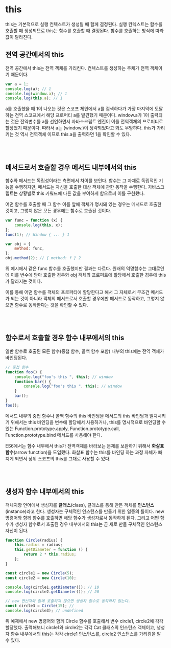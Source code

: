 # this

this는 기본적으로 실행 컨텍스트가 생성될 때 함께 결정된다. 실행 컨텍스트는 함수를 호출할 때 생성되므로 this는 함수를 호출할 때 결정된다. 함수를 호출하는 방식에 따라 값이 달라진다.

## 전역 공간에서의 this

전역 공간에서 this는 전역 객체를 가리킨다. 컨텍스트를 생성하는 주체가 전역 객체이기 때문이다.

```jsx
var a = 1;
console.log(a); // 1
console.log(window.a); // 1
console.log(this.a); // 1
```

a를 호출했을 때 1이 나오는 것은 스코프 체인에서 a를 검색하다가 가장 마지막에 도달하는 전역 스코프에서 해당 프로퍼티 a를 발견했기 때문이다. window.a가 1이 출력되는 것은 전역변수를 a를 선언하면서 자바스크립트 엔진이 이를 전역객체의 프로퍼티로 할당했기 때문이다. 따라서 a는 (window.)이 생략되었다고 봐도 무방하다. this가 가리키는 것 역시 전역객체 이므로 this.a을 출력하면 1을 확인할 수 있다.

<br>
<br>

## 메서드로서 호출할 경우 메서드 내부에서의 this

함수와 메서드는 독립성이라는 측면에서 차이를 보인다. 함수는 그 자체로 독립적인 기능을 수행하지만, 메서드는 자신을 호출한 대상 객체에 관한 동작을 수행한다. 자바스크립트는 상황별로 this 키워드에 다른 값을 부여하게 함으로써 이를 구현했다.

어떤 함수를 호출할 때 그 함수 이름 앞에 객체가 명시돼 있는 경우는 메서드로 호출한 것이고, 그렇지 않은 모든 경우에는 함수로 호출된 것이다.

```jsx
var func = function (x) {
    console.log(this, x);
};
func(1); // Window { ... } 1

var obj = {
    method: func,
};
obj.method(2); // { method: f } 2
```

위 예시에서 같은 func 함수를 호출했지만 결과는 다르다. 원래의 익명함수는 그대로인데 이를 변수에 담아 호출한 경우와 obj 객체의 프로퍼트에 할당해서 호출한 경우에 this가 달라지는 것이다.

이를 통해 어떤 함수를 객체의 프로퍼티에 할당한다고 해서 그 자체로서 무조건 메서드가 되는 것이 아니라 객체의 메서드로서 호출할 경우에만 메서드로 동작하고, 그렇지 않으면 함수로 동작한다는 것을 확인할 수 있다.

<br>
<br>

## 함수로서 호출할 경우 함수 내부에서의 this

일반 함수로 호출된 모든 함수(중첩 함수, 콜백 함수 포함) 내부의 this에는 전역 객체가 바인딩된다.

```jsx
// 중첩 함수
function foo() {
    console.log("foo's this ", this); // window
    function bar() {
        console.log("foo's this ", this); // window
    }
    bar();
}
foo();
```

메서드 내부의 중첩 함수나 콜백 함수의 this 바인딩을 메서드의 this 바인딩과 일치시키기 위해서는 this 바인딩을 변수에 할당해서 사용하거나, this를 명시적으로 바인딩할 수 있는 Function.prototype.apply, Function.prototype.call, Function.prototype.bind 메서드를 사용해야 한다.

ES6에서는 함수 내부에서 this가 전역객체를 바라보는 문제를 보완하기 위해서 **화살표 함수**(arrow function)을 도입했다. 화살표 함수는 this를 바인딩 하는 과정 자체가 빠지게 되면서 상위 스코프의 this를 그대로 사용할 수 있다.

<br>
<br>

## 생성자 함수 내부에서의 this

객체지향 언어에서 생성자를 **클래스**(class), 클래스를 통해 만든 객체를 **인스턴스**(instance)라고 한다. 생성자는 구체적인 인스턴스를 만들기 위한 일종의 틀이다. new 명령어와 함께 함수를 호출하면 해당 함수가 생성자로서 동작하게 된다. 그리고 어떤 함수가 생성자 함수로서 호출된 경우 내부에서의 this는 곧 새로 만들 구체적인 인스턴스 자신이 된다.

```jsx
function Circle(radius) {
    this.radius = radius;
    this.getDiameter = function () {
        return 2 * this.radius;
    };
}

const circle1 = new Circle(5);
const circle2 = new Circle(10);

console.log(circle1.getDiameter()); // 10
console.log(circle2.getDiameter()); // 20

// new 연산자와 함께 호출하지 않으면 생성자 함수로 동작하지 않는다.
const circle3 = Circle(15); //
console.log(circle3); // undefined
```

위 예제에서 new 명령어와 함께 Circle 함수를 호출해서 변수 circle1, circle2에 각각 할당했다. 출력해보니 circle1와 circle2는 각각 Cat 클래스의 인스턴스 객체이고, 생성자 함수 내부에서의 this는 각각 circle1 인스턴스를, circle2 인스턴스를 가리킴을 알 수 있다.
